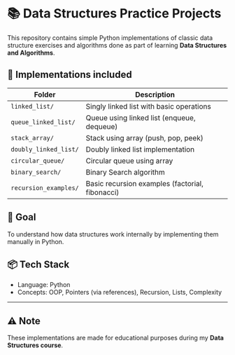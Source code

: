 # 📚 Data Structures Practice Projects

This repository contains simple Python implementations of classic data structure exercises and algorithms done as part of learning **Data Structures and Algorithms**.

## 🔧 Implementations included

| Folder | Description |
|--------|-------------|
| `linked_list/` | Singly linked list with basic operations |
| `queue_linked_list/` | Queue using linked list (enqueue, dequeue) |
| `stack_array/` | Stack using array (push, pop, peek) |
| `doubly_linked_list/` | Doubly linked list implementation |
| `circular_queue/` | Circular queue using array |
| `binary_search/` | Binary Search algorithm |
| `recursion_examples/` | Basic recursion examples (factorial, fibonacci) |

## 🧠 Goal

To understand how data structures work internally by implementing them manually in Python.

## 📦 Tech Stack

- Language: Python
- Concepts: OOP, Pointers (via references), Recursion, Lists, Complexity

---

## ⚠️ Note

These implementations are made for educational purposes during my **Data Structures course**.
